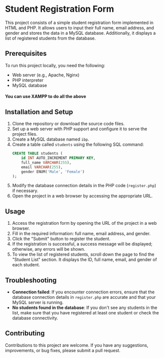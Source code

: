 # Student Registration Form

This project consists of a simple student registration form implemented in HTML and PHP. It allows users to input their full name, email address, and gender and stores the data in a MySQL database. Additionally, it displays a list of registered students from the database.

## Prerequisites

To run this project locally, you need the following:

- Web server (e.g., Apache, Nginx)
- PHP interpreter
- MySQL database

#### You can use XAMPP to do all the above

## Installation and Setup

1. Clone the repository or download the source code files.
2. Set up a web server with PHP support and configure it to serve the project files.
3. Create a MySQL database named `ibp`.
4. Create a table called `students` using the following SQL command:
    ```sql
    CREATE TABLE students (
        id INT AUTO_INCREMENT PRIMARY KEY,
        full_name VARCHAR(255),
        email VARCHAR(255),
        gender ENUM('Male', 'Female')
    );
    ```
5. Modify the database connection details in the PHP code (`register.php`) if necessary.
6. Open the project in a web browser by accessing the appropriate URL.

## Usage

1. Access the registration form by opening the URL of the project in a web browser.
2. Fill in the required information: full name, email address, and gender.
3. Click the "Submit" button to register the student.
4. If the registration is successful, a success message will be displayed; otherwise, any errors will be shown.
5. To view the list of registered students, scroll down the page to find the "Student List" section. It displays the ID, full name, email, and gender of each student.

## Troubleshooting

- **Connection failed**: If you encounter connection errors, ensure that the database connection details in `register.php` are accurate and that your MySQL server is running.
- **No students found in the database**: If you don't see any students in the list, make sure that you have registered at least one student or check the database connectivity.

## Contributing

Contributions to this project are welcome. If you have any suggestions, improvements, or bug fixes, please submit a pull request.
